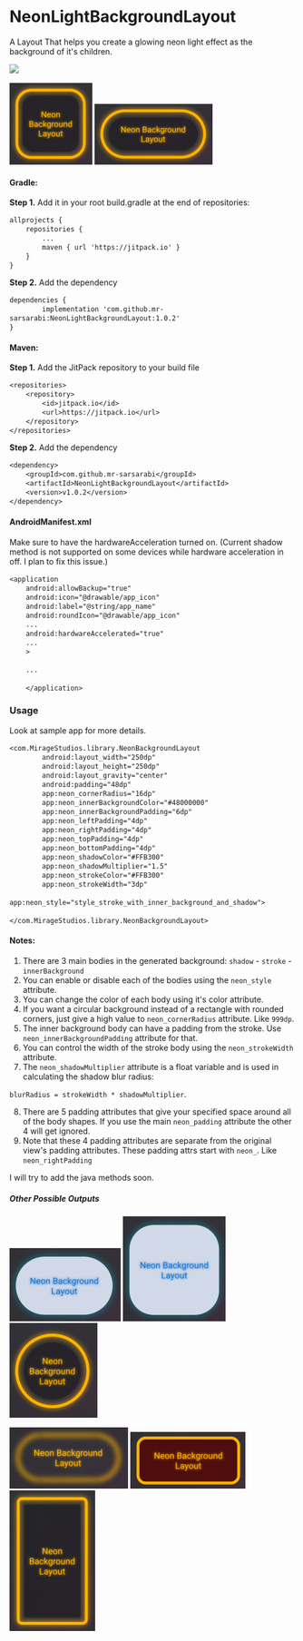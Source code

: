 # NeonLightBackgroundLayout
A Layout That helps you create a glowing neon light effect as the background of it's children.

[![](https://jitpack.io/v/mr-sarsarabi/NeonLightBackgroundLayout.svg)](https://jitpack.io/#mr-sarsarabi/NeonLightBackgroundLayout)

![Screenshot of the library outcome.](ScreenShots/screenshot.png)
![Screenshot of the library outcome.](ScreenShots/screenshot2.png)

#### Gradle:
**Step 1.** Add it in your root build.gradle at the end of repositories:

	allprojects {
		repositories {
			...
			maven { url 'https://jitpack.io' }
		}
	}
**Step 2.** Add the dependency

	dependencies {
	        implementation 'com.github.mr-sarsarabi:NeonLightBackgroundLayout:1.0.2'
	}

#### Maven:


**Step 1.** Add the JitPack repository to your build file

	<repositories>
		<repository>
		    <id>jitpack.io</id>
		    <url>https://jitpack.io</url>
		</repository>
	</repositories>

**Step 2.** Add the dependency

	<dependency>
	    <groupId>com.github.mr-sarsarabi</groupId>
	    <artifactId>NeonLightBackgroundLayout</artifactId>
	    <version>v1.0.2</version>
	</dependency>

#### AndroidManifest.xml

Make sure to have the hardwareAcceleration turned on. (Current shadow method is not supported on some devices while hardware acceleration in off. I plan to fix this issue.)

    <application
        android:allowBackup="true"
        android:icon="@drawable/app_icon"
        android:label="@string/app_name"
        android:roundIcon="@drawable/app_icon"
        ...
        android:hardwareAccelerated="true"
        ...
        >
        
        ...
        
        </application>

### Usage

Look at sample app for more details.

    <com.MirageStudios.library.NeonBackgroundLayout
            android:layout_width="250dp"
            android:layout_height="250dp"
            android:layout_gravity="center"
            android:padding="48dp"
            app:neon_cornerRadius="16dp"
            app:neon_innerBackgroundColor="#48000000"
            app:neon_innerBackgroundPadding="6dp"
            app:neon_leftPadding="4dp"
            app:neon_rightPadding="4dp"
            app:neon_topPadding="4dp"
            app:neon_bottomPadding="4dp"
            app:neon_shadowColor="#FFB300"
            app:neon_shadowMultiplier="1.5"
            app:neon_strokeColor="#FFB300"
            app:neon_strokeWidth="3dp"
            app:neon_style="style_stroke_with_inner_background_and_shadow">
            
    </com.MirageStudios.library.NeonBackgroundLayout>
    
#### Notes:
1. There are 3 main bodies in the generated background: `shadow` - `stroke` - `innerBackground`
2. You can enable or disable each of the bodies using the `neon_style` attribute.
3. You can change the color of each body using it's color attribute.
4. If you want a circular background instead of a rectangle with rounded corners, just give a high value to `neon_cornerRadius` attribute. Like `999dp`.
5. The inner background body can have a padding from the stroke. Use `neon_innerBackgroundPadding` attribute for that.
6. You can control the width of the stroke body using the `neon_strokeWidth` attribute.
7. The `neon_shadowMultiplier` attribute is a float variable and is used in calculating the shadow blur radius:

  `blurRadius = strokeWidth * shadowMultiplier`.

8. There are 5 padding attributes that give your specified space around all of the body shapes. If you use the main `neon_padding` attribute the other 4 will get ignored.
9. Note that these 4 padding attributes are separate from the original view's padding attributes. These padding attrs start with `neon_`. Like `neon_rightPadding`

I will try to add the java methods soon.

##### Other Possible Outputs

![Screenshot of the library outcome.](ScreenShots/screenshot3.png)
![Screenshot of the library outcome.](ScreenShots/screenshot4.png)
![Screenshot of the library outcome.](ScreenShots/screenshot5.png)


![Screenshot of the library outcome.](ScreenShots/screenshot6.png)
![Screenshot of the library outcome.](ScreenShots/screenshot7.png)
![Screenshot of the library outcome.](ScreenShots/screenshot8.png)

